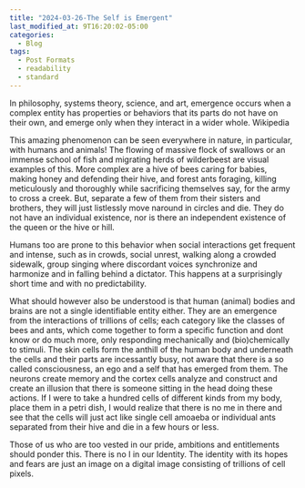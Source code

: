 ```yaml
---
title: "2024-03-26-The Self is Emergent"
last_modified_at: 9T16:20:02-05:00
categories:
  - Blog
tags:
  - Post Formats
  - readability
  - standard
---
```


In philosophy, systems theory, science, and art, emergence occurs when a complex entity has properties or behaviors that its parts do not have on their own, and emerge only when they interact in a wider whole.  Wikipedia

This amazing phenomenon can be seen everywhere in nature, in particular, with humans and animals! The flowing of massive flock of swallows or an immense school of fish and migrating herds of wilderbeest are visual examples of this. More complex are a hive of bees caring for babies, making honey and defending their hive, and forest ants foraging, killing meticulously and thoroughly while sacrificing themselves say, for the army to cross a creek. But, separate a few of them from their sisters and brothers, they will just listlessly move naround in circles and die. They do not have an individual existence, nor is there an independent existence of the queen or the hive or hill.

Humans too are prone to this behavior when social interactions get frequent and intense, such as in crowds, social unrest, walking along a crowded sidewalk, group singing where discordant voices synchronize and harmonize and in falling behind a dictator. This happens at a surprisingly short time and with no predictability.

What should however also be understood is that human (animal) bodies and brains are not a single identifiable entity either. They are an emergence from the interactions of trillions of cells; each category like the classes of bees and ants, which come together to form a specific function and dont know or do much more, only responding mechanically and (bio)chemically to stimuli. The skin cells form the anthill of the human body and underneath the cells and their parts are incessantly busy, not aware that there is a so called consciousness, an ego and a self that has emerged from them. The neurons create memory and the cortex cells analyze and construct and create an illusion that there is someone sitting in the head doing these actions. If I were to take a hundred cells of different kinds from my body, place them in a petri dish, I would realize that there is no me in there and see that the cells will just act like single cell amoaeba or individual ants separated from their hive and die in a few hours or less. 

Those of us who are too vested in our pride, ambitions and entitlements should ponder this. There is no I in our Identity. The identity with its hopes and fears are just an image on a digital image consisting of trillions of cell pixels.
